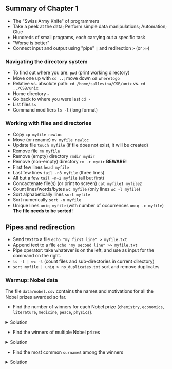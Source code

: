 ## Summary of Chapter 1

- The "Swiss Army Knife" of programmers
- Take a peek at the data; Perform simple data manipulations; Automation; Glue
- Hundreds of small programs, each carrying out a specific task
- "Worse is better"
- Connect input and output using "pipe" `|` and redirection `>` (or `>>`)

### Navigating the directory system

- To find out where you are: `pwd` (print working directory)
- Move one up with `cd ..`; move down `cd wheretogo`
- Relative vs. absolute path: `cd /home/sallesina/CSB/unix` vs. `cd ../CSB/unix`
- Home directory `~`
- Go back to where you were last `cd -`
- List files `ls`
- Command modifiers `ls -l` (long format)

### Working with files and directories

- Copy `cp myfile newloc`
- Move (or rename) `mv myfile newloc`
- Update file `touch myfile` (if file does not exist, it will be created)
- Remove file `rm myfile`
- Remove (empty) directory `rmdir mydir`
- Remove (non-empty) directory `rm -r mydir` **BEWARE!**
- First few lines `head myfile`
- Last few lines `tail -n3 myfile` (three lines)
- All but a few `tail -n+2 myfile` (all but first)
- Concactenate file(s) (or print to screen) `cat myfile1 myfile2`
- Count lines/words/bytes `wc myfile` (only lines `wc -l myfile`)
- Sort alphabetically lines `sort myfile`
- Sort numerically `sort -n myfile`
- Unique lines `uniq myfile` (with number of occurrences `uniq -c myfile`) **The file needs to be sorted!**

## Pipes and redirection

- Send text to a file `echo "my first line" > myfile.txt`
- Append text to a file `echo "my second line" >> myfile.txt`
- Pipe operator: take whatever is on the left, and use as input for the command on the right.
- `ls -l | wc -l` (count files and sub-directories in current directory)
- `sort myfile | uniq > no_duplicates.txt` sort and remove duplicates




### Warmup: Nobel data

The file `data/nobel.csv` contains the names and motivations for all the Nobel prizes awarded so far.

- Find the number of winners for each Nobel prize (`chemistry`, `economics`, `literature`, `medicine`, `peace`, `physics`). 

<details><summary>Solution</summary>

`tail -n+2 nobel.csv | cut -f3 -d, | sort | uniq -c`

</details>

- Find the winners of multiple Nobel prizes

<details><summary>Solution</summary>

`cut nobel.csv -f5-6 -d, | sort | uniq -c | sort -n -r | head -n10`

</details>


- Find the most common `surname`s among the winners

<details><summary>Solution</summary>

`cut nobel.csv -f6 -d, | sort | uniq -c | sort -n -r | head -n10`

</details>
